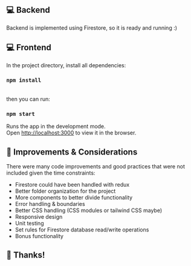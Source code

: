 ## 💻 Backend

Backend is implemented using Firestore, so it is ready and running :)

## 💻 Frontend

In the project directory, install all dependencies:

### `npm install`

\
then you can run:

### `npm start`

Runs the app in the development mode.\
Open [http://localhost:3000](http://localhost:3000) to view it in the browser.


## 🦉 Improvements & Considerations

There were many code improvements and good practices that were not included given the time constraints:

- Firestore could have been handled with redux
- Better folder organization for the project
- More components to better divide functionality
- Error handling & boundaries
- Better CSS handling (CSS modules or tailwind CSS maybe)
- Responsive design
- Unit testing
- Set rules for Firestore database read/write operations
- Bonus functionality

## 💯 Thanks!
